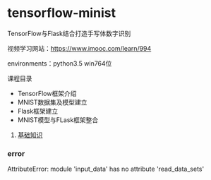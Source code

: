# tensorflow-minist
TensorFlow与Flask结合打造手写体数字识别

视频学习网站：https://www.imooc.com/learn/994

environments：python3.5 win764位

课程目录
* TensorFlow框架介绍
* MNIST数据集及模型建立
* Flask框架建立
* MNIST模型与FLask框架整合

1. [基础知识](./base.md)

### error

AttributeError: module 'input_data' has no attribute 'read_data_sets'